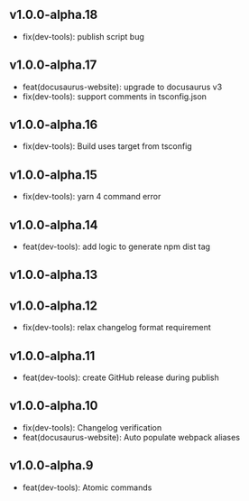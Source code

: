 ## v1.0.0-alpha.18

- fix(dev-tools): publish script bug

## v1.0.0-alpha.17

- feat(docusaurus-website): upgrade to docusaurus v3
- fix(dev-tools): support comments in tsconfig.json

## v1.0.0-alpha.16

- fix(dev-tools): Build uses target from tsconfig

## v1.0.0-alpha.15

- fix(dev-tools): yarn 4 command error

## v1.0.0-alpha.14

- feat(dev-tools): add logic to generate npm dist tag

## v1.0.0-alpha.13
## v1.0.0-alpha.12

- fix(dev-tools): relax changelog format requirement

## v1.0.0-alpha.11

- feat(dev-tools): create GitHub release during publish

## v1.0.0-alpha.10

- fix(dev-tools): Changelog verification
- feat(docusaurus-website): Auto populate webpack aliases

## v1.0.0-alpha.9

- feat(dev-tools): Atomic commands
